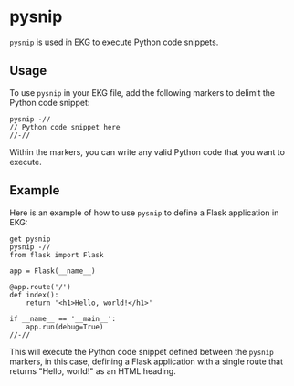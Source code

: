 # pysnip

`pysnip` is used in EKG to execute Python code snippets.

## Usage

To use `pysnip` in your EKG file, add the following markers to delimit the Python code snippet:

```ekg
pysnip -//
// Python code snippet here
//-//
```

Within the markers, you can write any valid Python code that you want to execute.

## Example

Here is an example of how to use `pysnip` to define a Flask application in EKG:

```ekg
get pysnip
pysnip -//
from flask import Flask

app = Flask(__name__)

@app.route('/')
def index():
    return '<h1>Hello, world!</h1>'

if __name__ == '__main__':
    app.run(debug=True)
//-//
```

This will execute the Python code snippet defined between the `pysnip` markers, in this case, defining a Flask application with a single route that returns "Hello, world!" as an HTML heading.